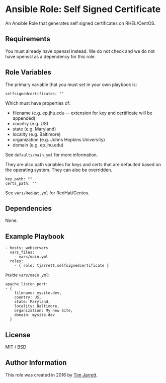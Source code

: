 # Ansible Role: Self Signed Certificate

An Ansible Role that generates self signed certificates on RHEL/CentOS.

## Requirements

You must already have openssl instead. We do not check and we do not have openssl as a dependency for this role.

## Role Variables

The primary variable that you must set in your own playbook is: 

    selfsignedcertificates: ""

Which must have properties of:
* filename (e.g. ep.jhu.edu -- extension for key and certificate will be appended)
* country (e.g. US)
* state (e.g. Maryland)
* locality (e.g. Baltimore) 
* organization (e.g. Johns Hopkins University)
* domain (e.g. ep.jhu.edu)

See `defaults/main.yml` for more information.

They are also path variables for keys and certs that are defaulted based on the operating system. They can also be overridden. 

    key_path: ""
    certs_path: ""

See `vars/RedHat.yml` for RedHat/Centos.

## Dependencies

None.

## Example Playbook

    - hosts: webservers
      vars_files:
        - vars/main.yml
      roles:
        - { role: tjarrett.selfsignedcertificate }

*Inside `vars/main.yml`*:

    apache_listen_port: 
    - {
        filename: mysite.dev,
        country: US,
        state: Maryland,
        locality: Baltimore,
        organization: My new Site,
        domain: mysite.dev
      }

## License

MIT / BSD

## Author Information

This role was created in 2016 by [Tim Jarrett](https://github.com/tjarrett).
